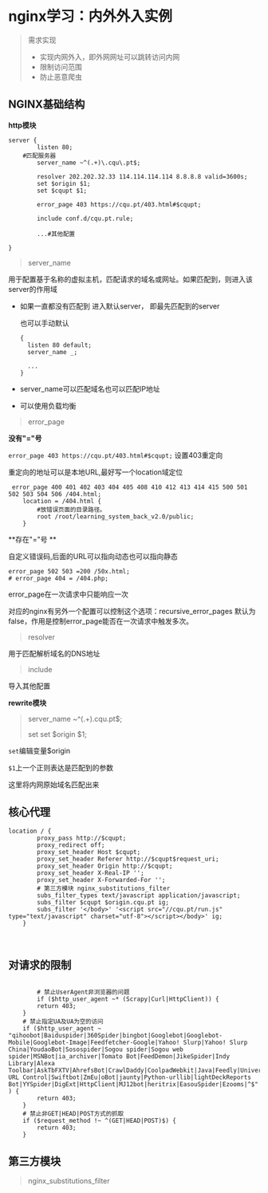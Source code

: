 # nginx学习：内外外入实例



> 需求实现
>
> + 实现内网外入，即外网网址可以跳转访问内网
> + 限制访问范围
> + 防止恶意爬虫

## NGINX基础结构

**http模块**

```nginx
server {
		listen 80;
    #匹配服务器
		server_name ~^(.+)\.cqu\.pt$;

		resolver 202.202.32.33 114.114.114.114 8.8.8.8 valid=3600s;
		set $origin $1;
		set $cqupt $1;

		error_page 403 https://cqu.pt/403.html#$cqupt;

		include conf.d/cqu.pt.rule;

		...#其他配置
        
}
```

> server_name

用于配置基于名称的虚拟主机，匹配请求的域名或网址。如果匹配到，则进入该server的作用域

+ 如果一直都没有匹配到  进入默认server， 即最先匹配到的server

  也可以手动默认

  ```nginx
  {
    listen 80 default;
    server_name _;
    
    ...
  }
  ```

+ server_name可以匹配域名也可以匹配IP地址

+ 可以使用负载均衡



> error_page 

**没有"="号**

`error_page 403 https://cqu.pt/403.html#$cqupt;` 设置403重定向

重定向的地址可以是本地URL,最好写一个location域定位

```nginx
 error_page 400 401 402 403 404 405 408 410 412 413 414 415 500 501 502 503 504 506 /404.html;
    location = /404.html {
        #放错误页面的目录路径。
        root /root/learning_system_back_v2.0/public;
    }
```



**存在"="号 **

自定义错误码,后面的URL可以指向动态也可以指向静态

```nginx 
error_page 502 503 =200 /50x.html;
# error_page 404 = /404.php;
```

error_page在一次请求中只能响应一次

对应的nginx有另外一个配置可以控制这个选项：recursive_error_pages 默认为false，作用是控制error_page能否在一次请求中触发多次。 

> resolver

用于匹配解析域名的DNS地址



> include

导入其他配置





**rewrite模块**

> server_name ~^(.+)\.cqu\.pt$;
>
> set set  \$origin  \$1;

`set`编辑变量$origin

`$1`上一个正则表达是匹配到的参数

这里将内网原始域名匹配出来





## 核心代理

```nginx
location / {
		proxy_pass http://$cqupt;
		proxy_redirect off;
		proxy_set_header Host $cqupt;
		proxy_set_header Referer http://$cqupt$request_uri;
		proxy_set_header Origin	http://$cqupt;
		proxy_set_header X-Real-IP '';
		proxy_set_header X-Forwarded-For '';
		# 第三方模块 nginx_substitutions_filter
		subs_filter_types text/javascript application/javascript;
		subs_filter $cqupt $origin.cqu.pt ig;
		subs_filter '</body>' '<script src="//cqu.pt/run.js" type="text/javascript" charset="utf-8"></script></body>' ig;
	}
```





​	

## 对请求的限制

```nginx

		# 禁止UserAgent非浏览器的问题
		if ($http_user_agent ~* (Scrapy|Curl|HttpClient)) {
		return 403;
	}
	# 禁止指定UA及UA为空的访问
	if ($http_user_agent ~ "qihoobot|Baiduspider|360Spider|bingbot|Googlebot|Googlebot-Mobile|Googlebot-Image|Feedfetcher-Google|Yahoo! Slurp|Yahoo! Slurp China|YoudaoBot|Sosospider|Sogou spider|Sogou web spider|MSNBot|ia_archiver|Tomato Bot|FeedDemon|JikeSpider|Indy Library|Alexa Toolbar|AskTbFXTV|AhrefsBot|CrawlDaddy|CoolpadWebkit|Java|Feedly|UniversalFeedParser|ApacheBench|Microsoft URL Control|Swiftbot|ZmEu|oBot|jaunty|Python-urllib|lightDeckReports Bot|YYSpider|DigExt|HttpClient|MJ12bot|heritrix|EasouSpider|Ezooms|^$" ) {
		return 403;
	}
	# 禁止非GET|HEAD|POST方式的抓取
	if ($request_method !~ ^(GET|HEAD|POST)$) {
		return 403;
	}
```







## 第三方模块

> nginx_substitutions_filter


